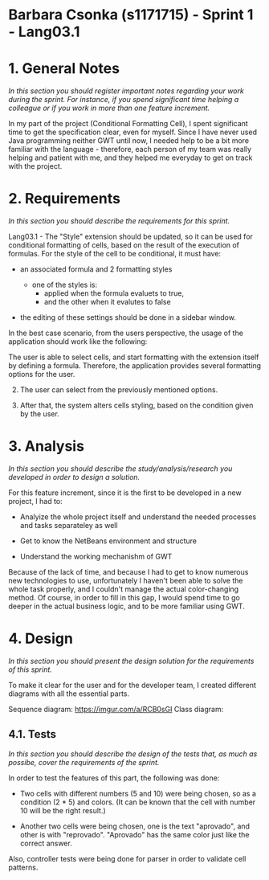 **Barbara Csonka** (s1171715) - Sprint 1 - Lang03.1
===============================

# 1. General Notes

*In this section you should register important notes regarding your work during the sprint. For instance, if you spend significant time helping a colleague or if you work in more than one feature increment.*

In my part of the project (Conditional Formatting Cell), I spent significant time to get the specification clear, even for myself. Since I have never used Java programming neither GWT until now, I needed help to be a bit more familiar with the language - therefore, each person of my team was really helping and patient with me, and they helped me everyday to get on track with the project. 


# 2. Requirements

*In this section you should describe the requirements for this sprint.*


Lang03.1 - The "Style" extension should be updated, so it can be used for conditional formatting of cells, based on the result of the execution of formulas. For the style of the cell to be conditional, it must have:

- an associated formula and 2 formatting styles
	- one of the styles is:
		* applied when the formula evaluets to true,
		* and the other when it evalutes to false

- the editing of these settings should be done in a sidebar window.

In the best case scenario, from the users perspective, the usage of the application should work like the following:

The user is able to select cells, and start formatting with the extension itself by defining a formula. Therefore, the application provides several formatting options for the user.

2) The user can select from the previously mentioned options.

3) After that, the system alters cells styling, based on the condition given by the user. 

 

# 3. Analysis

*In this section you should describe the study/analysis/research you developed in order to design a solution.*

For this feature increment, since it is the first to be developed in a new project, I had to:  

- Analyize the whole project itself and understand the needed processes and tasks separateley as well

- Get to know the NetBeans environment and structure

- Understand the working mechanishm of GWT

Because of the lack of time, and because I had to get to know numerous new technologies to use, unfortunately I haven't been able to solve the whole task properly, and I couldn't manage the actual color-changing method. Of course, in order to fill in this gap, I would spend time to go deeper in the actual business logic, and to be more familiar using GWT. 

 

# 4. Design

*In this section you should present the design solution for the requirements of this sprint.*

To make it clear for the user and for the developer team, I created different diagrams with all the essential parts.

Sequence diagram: https://imgur.com/a/RCB0sGI
Class diagram: 


## 4.1. Tests

*In this section you should describe the design of the tests that, as much as possibe, cover the requirements of the sprint.*

In order to test the features of this part, the following was done:

- Two cells with different numbers (5 and 10) were being chosen, so as a condition (2 * 5) and colors. (It can be known that the cell with number 10 will be the right result.)

- Another two cells were being chosen, one is the text "aprovado", and other is with "reprovado". "Aprovado" has the same color just like the correct answer. 

Also, controller tests were being done for parser in order to validate cell patterns.



 








